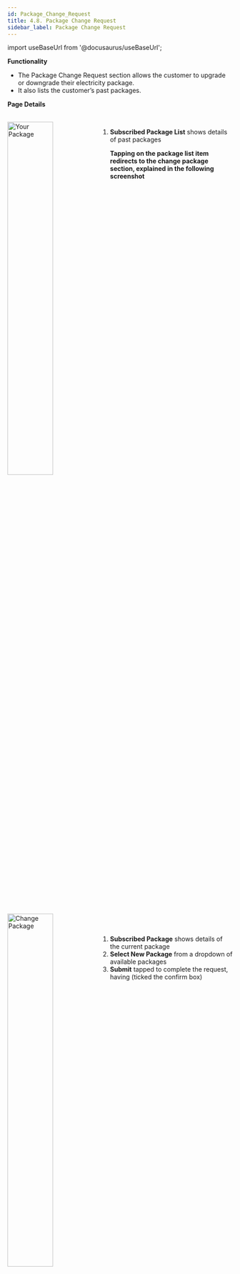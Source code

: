 ```yaml
---
id: Package_Change_Request
title: 4.8. Package Change Request
sidebar_label: Package Change Request
---
```


import useBaseUrl from '@docusaurus/useBaseUrl';

**Functionality**
* The Package Change Request section allows the customer to upgrade or downgrade their
electricity package.
* It also lists the customer’s past packages.

**Page Details**

<br clear="right"/>
<img align="left" src={useBaseUrl("img/scrnshts/4.8_1_PackageChangeRequest.png")} alt="Your Package" width="45%"/>

1.  **Subscribed Package List** shows details of past packages

**Tapping on the package list item redirects to the change package section, explained in the following screenshot**

<br clear="both"/>
<br clear="right"/>
<img align="left" src={useBaseUrl("img/scrnshts/4.8_2_PackageChangeRequest.png")} alt="Change Package" width="45%"/>
<br></br>

1.  **Subscribed Package** shows details of the current package
2.  **Select New Package** from a dropdown of available packages
3.  **Submit** tapped to complete the request, having (ticked the confirm box)

<br clear="both"/>

<!-- ![Your Package](./assets/4.15_YrPkg.png)

![Change Package](./assets/4.16_ChngPkg.png) -->
